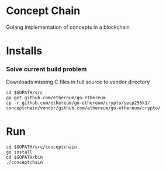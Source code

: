 # Concept Chain

Golang implementation of concepts in a blockchain

# Installs
### Solve current build problem
Downloads missing C files in full source to vendor directory  
```
cd $GOPATH/src
go get github.com/ethereum/go-ethereum
cp -r github.com/ethereum/go-ethereum/crypto/secp256k1/ conceptchain/vendor/github.com/ethereum/go-ethereum/crypto/
```

# Run
```
cd $GOPATH/src/conceptchain
go install
cd $GOPATH/bin
./conceptchain
```